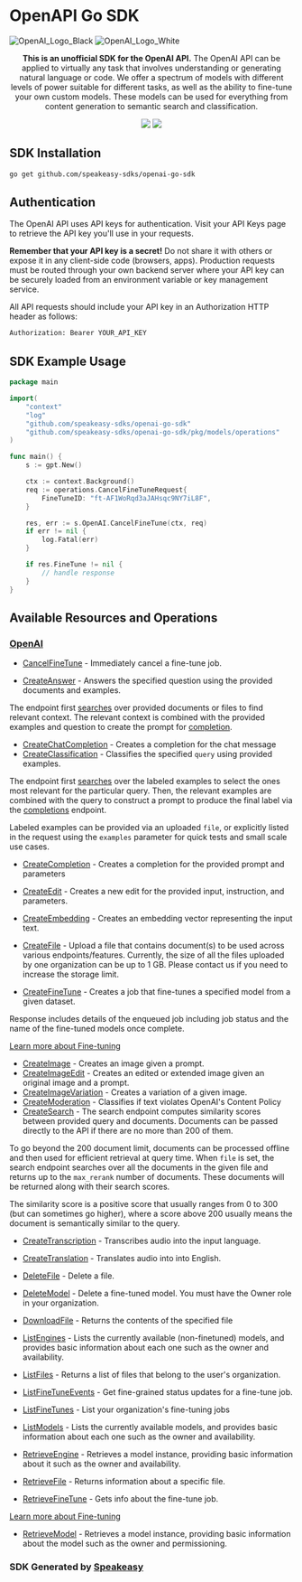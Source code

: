 # OpenAPI Go SDK

![OpenAI_Logo_Black](https://user-images.githubusercontent.com/6267663/220744241-48f469af-40b6-4d7f-ab48-8426b30189f0.svg#gh-light-mode-only)
![OpenAI_Logo_White](https://user-images.githubusercontent.com/6267663/220744513-66c99d0e-ed91-4577-982f-e7128d35ce95.svg#gh-dark-mode-only)

<div align="center">
   <p><strong>This is an unofficial SDK for the OpenAI API.</strong>  The OpenAI API can be applied to virtually any task that involves understanding or generating natural language or code. We offer a spectrum of models with different levels of power suitable for different tasks, as well as the ability to fine-tune your own custom models. These models can be used for everything from content generation to semantic search and classification.</p>
   <a href="https://github.com/speakeasy-sdks/openai-go-sdk/actions"><img src="https://img.shields.io/github/actions/workflow/status/speakeasy-sdks/openai-go-sdk/speakeasy_sdk_generation.yml?style=for-the-badge" /></a>
  <a href="https://platform.openai.com/docs/introduction"><img src="https://img.shields.io/static/v1?label=Docs&message=API Ref&color=2ca47c&style=for-the-badge" /></a>
</div> 

<!-- Start SDK Installation -->
## SDK Installation

```bash
go get github.com/speakeasy-sdks/openai-go-sdk
```
<!-- End SDK Installation -->

## Authentication

The OpenAI API uses API keys for authentication. Visit your API Keys page to retrieve the API key you'll use in your requests.

**Remember that your API key is a secret!** Do not share it with others or expose it in any client-side code (browsers, apps). Production requests must be routed through your own backend server where your API key can be securely loaded from an environment variable or key management service.

All API requests should include your API key in an Authorization HTTP header as follows:

```bash
Authorization: Bearer YOUR_API_KEY
```

## SDK Example Usage
<!-- Start SDK Example Usage -->
```go
package main

import(
	"context"
	"log"
	"github.com/speakeasy-sdks/openai-go-sdk"
	"github.com/speakeasy-sdks/openai-go-sdk/pkg/models/operations"
)

func main() {
    s := gpt.New()

    ctx := context.Background()    
    req := operations.CancelFineTuneRequest{
        FineTuneID: "ft-AF1WoRqd3aJAHsqc9NY7iL8F",
    }

    res, err := s.OpenAI.CancelFineTune(ctx, req)
    if err != nil {
        log.Fatal(err)
    }

    if res.FineTune != nil {
        // handle response
    }
}
```
<!-- End SDK Example Usage -->

<!-- Start SDK Available Operations -->
## Available Resources and Operations


### [OpenAI](docs/openai/README.md)

* [CancelFineTune](docs/openai/README.md#cancelfinetune) - Immediately cancel a fine-tune job.

* [CreateAnswer](docs/openai/README.md#createanswer) - Answers the specified question using the provided documents and examples.

The endpoint first [searches](/docs/api-reference/searches) over provided documents or files to find relevant context. The relevant context is combined with the provided examples and question to create the prompt for [completion](/docs/api-reference/completions).

* [CreateChatCompletion](docs/openai/README.md#createchatcompletion) - Creates a completion for the chat message
* [CreateClassification](docs/openai/README.md#createclassification) - Classifies the specified `query` using provided examples.

The endpoint first [searches](/docs/api-reference/searches) over the labeled examples
to select the ones most relevant for the particular query. Then, the relevant examples
are combined with the query to construct a prompt to produce the final label via the
[completions](/docs/api-reference/completions) endpoint.

Labeled examples can be provided via an uploaded `file`, or explicitly listed in the
request using the `examples` parameter for quick tests and small scale use cases.

* [CreateCompletion](docs/openai/README.md#createcompletion) - Creates a completion for the provided prompt and parameters
* [CreateEdit](docs/openai/README.md#createedit) - Creates a new edit for the provided input, instruction, and parameters.
* [CreateEmbedding](docs/openai/README.md#createembedding) - Creates an embedding vector representing the input text.
* [CreateFile](docs/openai/README.md#createfile) - Upload a file that contains document(s) to be used across various endpoints/features. Currently, the size of all the files uploaded by one organization can be up to 1 GB. Please contact us if you need to increase the storage limit.

* [CreateFineTune](docs/openai/README.md#createfinetune) - Creates a job that fine-tunes a specified model from a given dataset.

Response includes details of the enqueued job including job status and the name of the fine-tuned models once complete.

[Learn more about Fine-tuning](/docs/guides/fine-tuning)

* [CreateImage](docs/openai/README.md#createimage) - Creates an image given a prompt.
* [CreateImageEdit](docs/openai/README.md#createimageedit) - Creates an edited or extended image given an original image and a prompt.
* [CreateImageVariation](docs/openai/README.md#createimagevariation) - Creates a variation of a given image.
* [CreateModeration](docs/openai/README.md#createmoderation) - Classifies if text violates OpenAI's Content Policy
* [CreateSearch](docs/openai/README.md#createsearch) - The search endpoint computes similarity scores between provided query and documents. Documents can be passed directly to the API if there are no more than 200 of them.

To go beyond the 200 document limit, documents can be processed offline and then used for efficient retrieval at query time. When `file` is set, the search endpoint searches over all the documents in the given file and returns up to the `max_rerank` number of documents. These documents will be returned along with their search scores.

The similarity score is a positive score that usually ranges from 0 to 300 (but can sometimes go higher), where a score above 200 usually means the document is semantically similar to the query.

* [CreateTranscription](docs/openai/README.md#createtranscription) - Transcribes audio into the input language.
* [CreateTranslation](docs/openai/README.md#createtranslation) - Translates audio into into English.
* [DeleteFile](docs/openai/README.md#deletefile) - Delete a file.
* [DeleteModel](docs/openai/README.md#deletemodel) - Delete a fine-tuned model. You must have the Owner role in your organization.
* [DownloadFile](docs/openai/README.md#downloadfile) - Returns the contents of the specified file
* [ListEngines](docs/openai/README.md#listengines) - Lists the currently available (non-finetuned) models, and provides basic information about each one such as the owner and availability.
* [ListFiles](docs/openai/README.md#listfiles) - Returns a list of files that belong to the user's organization.
* [ListFineTuneEvents](docs/openai/README.md#listfinetuneevents) - Get fine-grained status updates for a fine-tune job.

* [ListFineTunes](docs/openai/README.md#listfinetunes) - List your organization's fine-tuning jobs

* [ListModels](docs/openai/README.md#listmodels) - Lists the currently available models, and provides basic information about each one such as the owner and availability.
* [RetrieveEngine](docs/openai/README.md#retrieveengine) - Retrieves a model instance, providing basic information about it such as the owner and availability.
* [RetrieveFile](docs/openai/README.md#retrievefile) - Returns information about a specific file.
* [RetrieveFineTune](docs/openai/README.md#retrievefinetune) - Gets info about the fine-tune job.

[Learn more about Fine-tuning](/docs/guides/fine-tuning)

* [RetrieveModel](docs/openai/README.md#retrievemodel) - Retrieves a model instance, providing basic information about the model such as the owner and permissioning.
<!-- End SDK Available Operations -->

### SDK Generated by [Speakeasy](https://docs.speakeasyapi.dev/docs/using-speakeasy/client-sdks)

